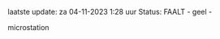 laatste update: 
za 04-11-2023  1:28   uur 
Status: FAALT - geel - 
<div class="service R">microstation</div>